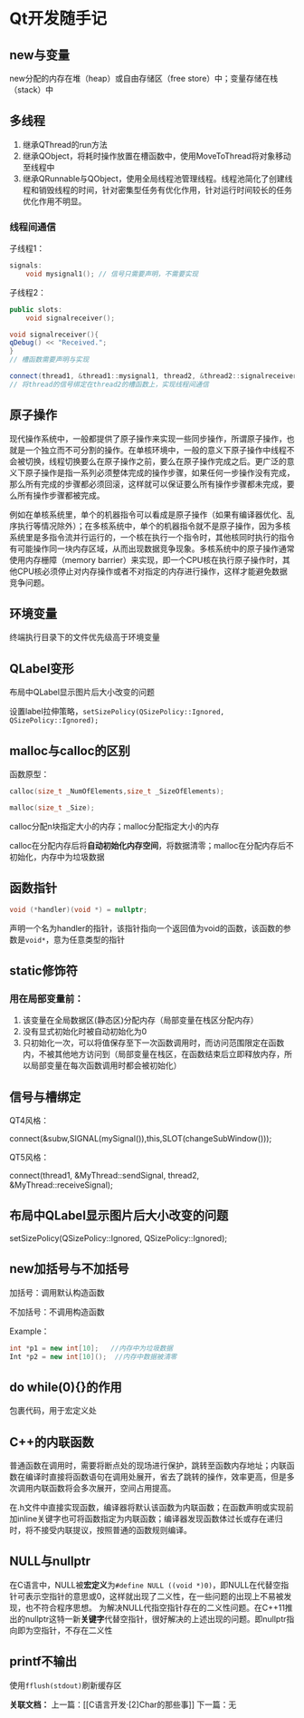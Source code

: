 # Qt开发随手记

## new与变量

new分配的内存在堆（heap）或自由存储区（free store）中；变量存储在栈（stack）中

## 多线程

1.  继承QThread的run方法
2.  继承QObject，将耗时操作放置在槽函数中，使用MoveToThread将对象移动至线程中
3.  继承QRunnable与QObject，使用全局线程池管理线程。线程池简化了创建线程和销毁线程的时间，针对密集型任务有优化作用，针对运行时间较长的任务优化作用不明显。

### 线程间通信

子线程1：

```c++
signals:
	void mysignal1(); // 信号只需要声明，不需要实现
```

子线程2：

```c++
public slots:
	void signalreceiver();

void signalreceiver(){
qDebug() << "Received.";
}
// 槽函数需要声明与实现

connect(thread1, &thread1::mysignal1, thread2, &thread2::signalreceiver);
// 将thread的信号绑定在thread2的槽函数上，实现线程间通信
```

## 原子操作

现代操作系统中，一般都提供了原子操作来实现一些同步操作，所谓原子操作，也就是一个独立而不可分割的操作。在单核环境中，一般的意义下原子操作中线程不会被切换，线程切换要么在原子操作之前，要么在原子操作完成之后。更广泛的意义下原子操作是指一系列必须整体完成的操作步骤，如果任何一步操作没有完成，那么所有完成的步骤都必须回滚，这样就可以保证要么所有操作步骤都未完成，要么所有操作步骤都被完成。

例如在单核系统里，单个的机器指令可以看成是原子操作（如果有编译器优化、乱序执行等情况除外）；在多核系统中，单个的机器指令就不是原子操作，因为多核系统里是多指令流并行运行的，一个核在执行一个指令时，其他核同时执行的指令有可能操作同一块内存区域，从而出现数据竞争现象。多核系统中的原子操作通常使用内存栅障（memory barrier）来实现，即一个CPU核在执行原子操作时，其他CPU核必须停止对内存操作或者不对指定的内存进行操作，这样才能避免数据竞争问题。

## 环境变量

终端执行目录下的文件优先级高于环境变量

## QLabel变形

布局中QLabel显示图片后大小改变的问题

设置label拉伸策略，`setSizePolicy(QSizePolicy::Ignored, QSizePolicy::Ignored);`

## malloc与calloc的区别

函数原型：

```c++
calloc(size_t _NumOfElements,size_t _SizeOfElements);

malloc(size_t _Size);
```

calloc分配n块指定大小的内存；malloc分配指定大小的内存

calloc在分配内存后将**自动初始化内存空间**，将数据清零；malloc在分配内存后不初始化，内存中为垃圾数据

## 函数指针

```c++
void (*handler)(void *) = nullptr;
```

声明一个名为handler的指针，该指针指向一个返回值为void的函数，该函数的参数是`void*`，意为任意类型的指针

## static修饰符
### 用在局部变量前：
1. 该变量在全局数据区(静态区)分配内存（局部变量在栈区分配内存）
2. 没有显式初始化时被自动初始化为0
3. 只初始化一次，可以将值保存至下一次函数调用时，而访问范围限定在函数内，不被其他地方访问到（局部变量在栈区，在函数结束后立即释放内存，所以局部变量在每次函数调用时都会被初始化）

## 信号与槽绑定

QT4风格：

connect(&subw,SIGNAL(mySignal()),this,SLOT(changeSubWindow()));

QT5风格：

connect(thread1, &MyThread::sendSignal, thread2, &MyThread::receiveSignal);

## 布局中QLabel显示图片后大小改变的问题

setSizePolicy(QSizePolicy::Ignored, QSizePolicy::Ignored);

## new加括号与不加括号

加括号：调用默认构造函数

不加括号：不调用构造函数

Example：

```c++
int *p1 = new int[10];   //内存中为垃圾数据
Int *p2 = new int[10]();  //内存中数据被清零
```

## do while(0){}的作用

包裹代码，用于宏定义处

## C++的内联函数

普通函数在调用时，需要将断点处的现场进行保护，跳转至函数内存地址；内联函数在编译时直接将函数语句在调用处展开，省去了跳转的操作，效率更高，但是多次调用内联函数将会多次展开，空间占用提高。

在.h文件中直接实现函数，编译器将默认该函数为内联函数；在函数声明或实现前加inline关键字也可将函数指定为内联函数；编译器发现函数体过长或存在递归时，将不接受内联提议，按照普通的函数规则编译。

## NULL与nullptr

在C语言中，NULL被**宏定义**为`#define NULL ((void *)0)`，即NULL在代替空指针可表示空指针的意思或0，这样就出现了二义性，在一些问题的出现上不易被发现，也不符合程序思想。
为解决NULL代指空指针存在的二义性问题。在C++11推出的nullptr这特一新**关键字**代替空指针，很好解决的上述出现的问题。即nullptr指向即为空指针，不存在二义性

## printf不输出

使用`fflush(stdout)`刷新缓存区


**关联文档：**
上一篇：[[C语言开发·[2]Char的那些事]]
下一篇：无